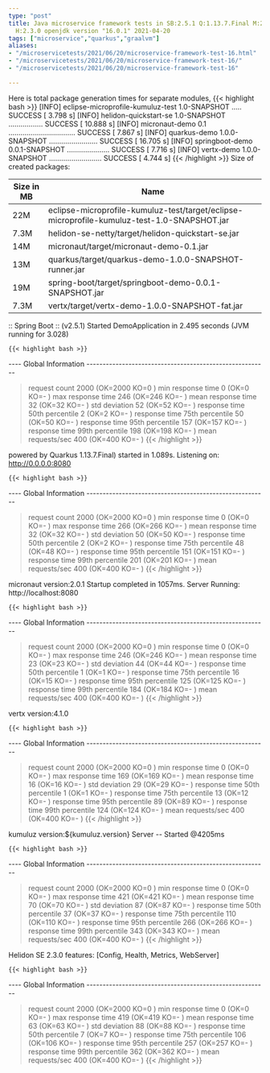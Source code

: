 ```yaml
---
type: "post"
title: Java microservice framework tests in SB:2.5.1 Q:1.13.7.Final M:2.5.6 V:4.1.0
  H:2.3.0 openjdk version "16.0.1" 2021-04-20
tags: ["microservice","quarkus","graalvm"]
aliases:
- "/microservicetests/2021/06/20/microservice-framework-test-16.html"
- "/microservicetests/2021/06/20/microservice-framework-test-16/"
- "/microservicetests/2021/06/20/microservice-framework-test-16"

---
```

 
Here is total package generation times for separate modules,
{{< highlight bash >}}
[INFO] eclipse-microprofile-kumuluz-test 1.0-SNAPSHOT ..... SUCCESS [  3.798 s]
[INFO] helidon-quickstart-se 1.0-SNAPSHOT ................. SUCCESS [ 10.888 s]
[INFO] micronaut-demo 0.1 ................................. SUCCESS [  7.867 s]
[INFO] quarkus-demo 1.0.0-SNAPSHOT ........................ SUCCESS [ 16.705 s]
[INFO] springboot-demo 0.0.1-SNAPSHOT ..................... SUCCESS [  7.716 s]
[INFO] vertx-demo 1.0.0-SNAPSHOT .......................... SUCCESS [  4.744 s]
{{< /highlight >}}
Size of created packages:

| Size in MB |  Name |
|------------|-------|
| 22M | eclipse-microprofile-kumuluz-test/target/eclipse-microprofile-kumuluz-test-1.0-SNAPSHOT.jar |
| 7.3M | helidon-se-netty/target/helidon-quickstart-se.jar |
| 14M | micronaut/target/micronaut-demo-0.1.jar |
| 13M | quarkus/target/quarkus-demo-1.0.0-SNAPSHOT-runner.jar |
| 19M | spring-boot/target/springboot-demo-0.0.1-SNAPSHOT.jar |
| 7.3M | vertx/target/vertx-demo-1.0.0-SNAPSHOT-fat.jar |


:: Spring Boot :: (v2.5.1) Started DemoApplication in 2.495 seconds (JVM running for 3.028)

    {{< highlight bash >}}
---- Global Information --------------------------------------------------------
> request count                                       2000 (OK=2000   KO=0     )
> min response time                                      0 (OK=0      KO=-     )
> max response time                                    246 (OK=246    KO=-     )
> mean response time                                    32 (OK=32     KO=-     )
> std deviation                                         52 (OK=52     KO=-     )
> response time 50th percentile                          2 (OK=2      KO=-     )
> response time 75th percentile                         50 (OK=50     KO=-     )
> response time 95th percentile                        157 (OK=157    KO=-     )
> response time 99th percentile                        198 (OK=198    KO=-     )
> mean requests/sec                                    400 (OK=400    KO=-     )
{{< /highlight >}}

powered by Quarkus 1.13.7.Final) started in 1.089s. Listening on: http://0.0.0.0:8080

    {{< highlight bash >}}
---- Global Information --------------------------------------------------------
> request count                                       2000 (OK=2000   KO=0     )
> min response time                                      0 (OK=0      KO=-     )
> max response time                                    266 (OK=266    KO=-     )
> mean response time                                    32 (OK=32     KO=-     )
> std deviation                                         50 (OK=50     KO=-     )
> response time 50th percentile                          2 (OK=2      KO=-     )
> response time 75th percentile                         48 (OK=48     KO=-     )
> response time 95th percentile                        151 (OK=151    KO=-     )
> response time 99th percentile                        201 (OK=201    KO=-     )
> mean requests/sec                                    400 (OK=400    KO=-     )
{{< /highlight >}}

micronaut version:2.0.1 Startup completed in 1057ms. Server Running: http://localhost:8080

    {{< highlight bash >}}
---- Global Information --------------------------------------------------------
> request count                                       2000 (OK=2000   KO=0     )
> min response time                                      0 (OK=0      KO=-     )
> max response time                                    246 (OK=246    KO=-     )
> mean response time                                    23 (OK=23     KO=-     )
> std deviation                                         44 (OK=44     KO=-     )
> response time 50th percentile                          1 (OK=1      KO=-     )
> response time 75th percentile                         16 (OK=15     KO=-     )
> response time 95th percentile                        125 (OK=125    KO=-     )
> response time 99th percentile                        184 (OK=184    KO=-     )
> mean requests/sec                                    400 (OK=400    KO=-     )
{{< /highlight >}}

vertx version:4.1.0

    {{< highlight bash >}}
---- Global Information --------------------------------------------------------
> request count                                       2000 (OK=2000   KO=0     )
> min response time                                      0 (OK=0      KO=-     )
> max response time                                    169 (OK=169    KO=-     )
> mean response time                                    16 (OK=16     KO=-     )
> std deviation                                         29 (OK=29     KO=-     )
> response time 50th percentile                          1 (OK=1      KO=-     )
> response time 75th percentile                         13 (OK=12     KO=-     )
> response time 95th percentile                         89 (OK=89     KO=-     )
> response time 99th percentile                        124 (OK=124    KO=-     )
> mean requests/sec                                    400 (OK=400    KO=-     )
{{< /highlight >}}

kumuluz version:${kumuluz.version} Server -- Started @4205ms

    {{< highlight bash >}}
---- Global Information --------------------------------------------------------
> request count                                       2000 (OK=2000   KO=0     )
> min response time                                      0 (OK=0      KO=-     )
> max response time                                    421 (OK=421    KO=-     )
> mean response time                                    70 (OK=70     KO=-     )
> std deviation                                         87 (OK=87     KO=-     )
> response time 50th percentile                         37 (OK=37     KO=-     )
> response time 75th percentile                        110 (OK=110    KO=-     )
> response time 95th percentile                        266 (OK=266    KO=-     )
> response time 99th percentile                        343 (OK=343    KO=-     )
> mean requests/sec                                    400 (OK=400    KO=-     )
{{< /highlight >}}

Helidon SE 2.3.0 features: [Config, Health, Metrics, WebServer]

    {{< highlight bash >}}
---- Global Information --------------------------------------------------------
> request count                                       2000 (OK=2000   KO=0     )
> min response time                                      0 (OK=0      KO=-     )
> max response time                                    419 (OK=419    KO=-     )
> mean response time                                    63 (OK=63     KO=-     )
> std deviation                                         88 (OK=88     KO=-     )
> response time 50th percentile                          7 (OK=7      KO=-     )
> response time 75th percentile                        106 (OK=106    KO=-     )
> response time 95th percentile                        257 (OK=257    KO=-     )
> response time 99th percentile                        362 (OK=362    KO=-     )
> mean requests/sec                                    400 (OK=400    KO=-     )
{{< /highlight >}}